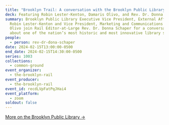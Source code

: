```yaml
---
title: "Brooklyn Trail: A conversation with the Brooklyn Public Library"
deck: Featuring Robin Lester-Kenton, Damaris Olivo, and Rev. Dr. Donna Schaper
summary: Brooklyn Public Library Executive Vice President, External Affairs
  Robin Lester-Kenton and Vice President, Marketing and Communications Damaris
  Olivo join Rail Editor-at-Large Rev. Dr. Donna Schaper for a conversation
  about one of the nation’s most historic and most innovative library systems.
people:
  - person: rev-dr-dona-schaper
date: 2024-02-15T13:00:00-0500
end_date: 2024-02-15T14:30:00-0500
series: 1003
collections:
  - common-ground
event_organizer:
  - the-brooklyn-rail
event_producer:
  - the-brooklyn-rail
event_id: recdLVpFatPqJHai4
event_platform:
  - zoom
soldout: false
---
```

[M﻿ore on the Brooklyn Public Library →](https://www.bklynlibrary.org/)